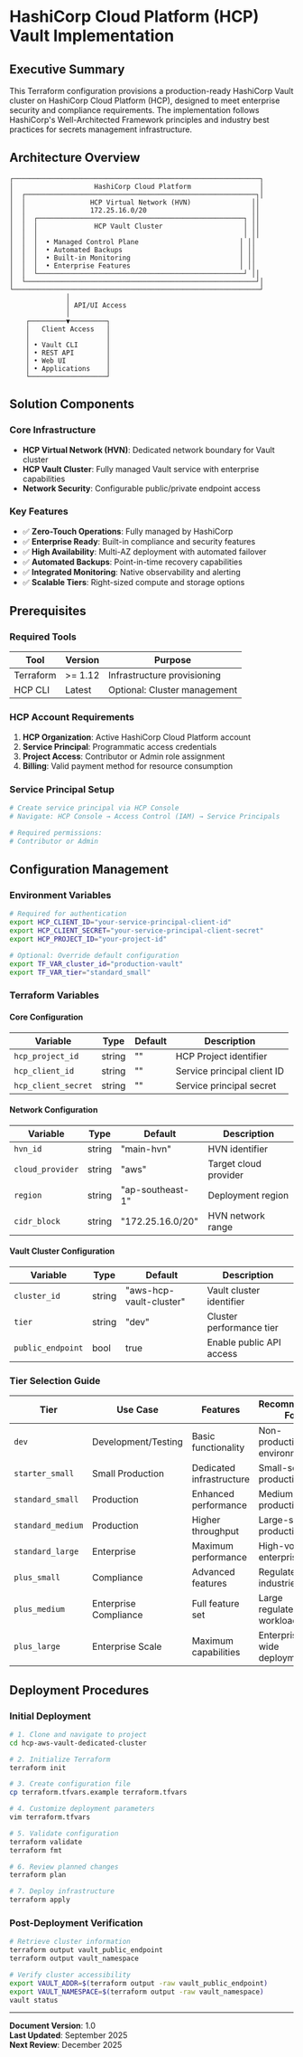 # HashiCorp Cloud Platform (HCP) Vault Implementation

## Executive Summary

This Terraform configuration provisions a production-ready HashiCorp Vault cluster on HashiCorp Cloud Platform (HCP), designed to meet enterprise security and compliance requirements. The implementation follows HashiCorp's Well-Architected Framework principles and industry best practices for secrets management infrastructure.

## Architecture Overview

```
┌─────────────────────────────────────────────────────────────┐
│                    HashiCorp Cloud Platform                 │
│  ┌─────────────────────────────────────────────────────────┐│
│  │                HCP Virtual Network (HVN)               ││
│  │                172.25.16.0/20                          ││
│  │  ┌───────────────────────────────────────────────────┐ ││
│  │  │              HCP Vault Cluster                    │ ││
│  │  │                                                   │ ││
│  │  │  • Managed Control Plane                         │ ││
│  │  │  • Automated Backups                             │ ││
│  │  │  • Built-in Monitoring                           │ ││
│  │  │  • Enterprise Features                           │ ││
│  │  └───────────────────────────────────────────────────┘ ││
│  └─────────────────────────────────────────────────────────┘│
└─────────────────────────────────────────────────────────────┘
              │
              │ API/UI Access
              │
    ┌─────────▼─────────┐
    │   Client Access   │
    │                   │
    │ • Vault CLI       │
    │ • REST API        │
    │ • Web UI          │
    │ • Applications    │
    └───────────────────┘
```

## Solution Components

### Core Infrastructure
- **HCP Virtual Network (HVN)**: Dedicated network boundary for Vault cluster
- **HCP Vault Cluster**: Fully managed Vault service with enterprise capabilities
- **Network Security**: Configurable public/private endpoint access

### Key Features
- ✅ **Zero-Touch Operations**: Fully managed by HashiCorp
- ✅ **Enterprise Ready**: Built-in compliance and security features  
- ✅ **High Availability**: Multi-AZ deployment with automated failover
- ✅ **Automated Backups**: Point-in-time recovery capabilities
- ✅ **Integrated Monitoring**: Native observability and alerting
- ✅ **Scalable Tiers**: Right-sized compute and storage options

## Prerequisites

### Required Tools
| Tool | Version | Purpose |
|------|---------|---------|
| Terraform | >= 1.12 | Infrastructure provisioning |
| HCP CLI | Latest | Optional: Cluster management |

### HCP Account Requirements
1. **HCP Organization**: Active HashiCorp Cloud Platform account
2. **Service Principal**: Programmatic access credentials
3. **Project Access**: Contributor or Admin role assignment
4. **Billing**: Valid payment method for resource consumption

### Service Principal Setup
```bash
# Create service principal via HCP Console
# Navigate: HCP Console → Access Control (IAM) → Service Principals

# Required permissions:
# Contributor or Admin
```

## Configuration Management

### Environment Variables
```bash
# Required for authentication
export HCP_CLIENT_ID="your-service-principal-client-id"
export HCP_CLIENT_SECRET="your-service-principal-client-secret"
export HCP_PROJECT_ID="your-project-id"

# Optional: Override default configuration
export TF_VAR_cluster_id="production-vault"
export TF_VAR_tier="standard_small"
```

### Terraform Variables

#### Core Configuration
| Variable | Type | Default | Description |
|----------|------|---------|-------------|
| `hcp_project_id` | string | "" | HCP Project identifier |
| `hcp_client_id` | string | "" | Service principal client ID |
| `hcp_client_secret` | string | "" | Service principal secret |

#### Network Configuration
| Variable | Type | Default | Description |
|----------|------|---------|-------------|
| `hvn_id` | string | "main-hvn" | HVN identifier |
| `cloud_provider` | string | "aws" | Target cloud provider |
| `region` | string | "ap-southeast-1" | Deployment region |
| `cidr_block` | string | "172.25.16.0/20" | HVN network range |

#### Vault Cluster Configuration
| Variable | Type | Default | Description |
|----------|------|---------|-------------|
| `cluster_id` | string | "aws-hcp-vault-cluster" | Vault cluster identifier |
| `tier` | string | "dev" | Cluster performance tier |
| `public_endpoint` | bool | true | Enable public API access |

### Tier Selection Guide

| Tier | Use Case | Features | Recommended For |
|------|----------|----------|-----------------|
| `dev` | Development/Testing | Basic functionality | Non-production environments |
| `starter_small` | Small Production | Dedicated infrastructure | Small-scale production |
| `standard_small` | Production | Enhanced performance | Medium-scale production |
| `standard_medium` | Production | Higher throughput | Large-scale production |
| `standard_large` | Enterprise | Maximum performance | High-volume enterprise |
| `plus_small` | Compliance | Advanced features | Regulated industries |
| `plus_medium` | Enterprise Compliance | Full feature set | Large regulated workloads |
| `plus_large` | Enterprise Scale | Maximum capabilities | Enterprise-wide deployment |

## Deployment Procedures

### Initial Deployment
```bash
# 1. Clone and navigate to project
cd hcp-aws-vault-dedicated-cluster

# 2. Initialize Terraform
terraform init

# 3. Create configuration file
cp terraform.tfvars.example terraform.tfvars

# 4. Customize deployment parameters
vim terraform.tfvars

# 5. Validate configuration
terraform validate
terraform fmt

# 6. Review planned changes
terraform plan

# 7. Deploy infrastructure
terraform apply
```

### Post-Deployment Verification
```bash
# Retrieve cluster information
terraform output vault_public_endpoint
terraform output vault_namespace

# Verify cluster accessibility
export VAULT_ADDR=$(terraform output -raw vault_public_endpoint)
export VAULT_NAMESPACE=$(terraform output -raw vault_namespace)
vault status
```
---
**Document Version**: 1.0  
**Last Updated**: September 2025  
**Next Review**: December 2025
